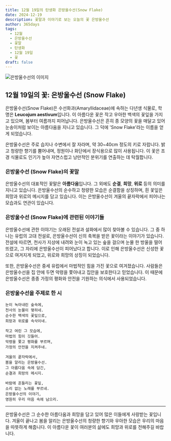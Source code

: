 ```yaml
---
title: 12월 19일의 탄생화 은방울수선(Snow Flake)
date: 2024-12-19
description: 꽃말과 이야기로 보는 오늘의 꽃 은방울수선
author: 365days
tags:
  - 12월
  - 은방울수선
  - 꽃말
  - 탄생화
  - 12월 19일
  - 꽃
draft: false
---
```



![은방울수선의 이미지](https://cdn.pixabay.com/photo/2014/02/26/17/37/snowflake-275367_1280.jpg#center)


## 12월 19일의 꽃: 은방울수선 (Snow Flake)

은방울수선(Snow Flake)은 수선화과(Amaryllidaceae)에 속하는 다년생 식물로, 학명은 **Leucojum aestivum**입니다. 이 아름다운 꽃은 작고 우아한 백색의 꽃잎을 가지고 있으며, 봄부터 여름까지 피어납니다. 은방울수선은 흔히 종 모양의 꽃을 매달고 있어 눈송이처럼 보이는 아름다움을 지니고 있습니다. 그 덕에 'Snow Flake'라는 이름을 얻게 되었습니다.

은방울수선은 주로 습지나 수변에서 잘 자라며, 약 30~40cm 정도의 키로 자랍니다. 밝고 청량한 향기를 뿜어내며, 정원이나 화단에서 장식용으로 많이 사용됩니다. 이 꽃은 조경 식물로도 인기가 높아 자연스럽고 낭만적인 분위기를 연출하는 데 탁월합니다.

### 은방울수선 (Snow Flake)의 꽃말

은방울수선의 대표적인 꽃말은 **아름다움**입니다. 그 외에도 **순결**, **희망**, **위로** 등의 의미를 지니고 있습니다. 은방울수선의 순수하고 청량한 모습은 순결함을 상징하며, 흰 꽃잎은 희망과 위로의 메시지를 담고 있습니다. 이는 은방울수선이 겨울의 끝자락에서 피어나는 모습과도 연관이 있습니다.

### 은방울수선 (Snow Flake)에 관련된 이야기들

은방울수선에 관한 이야기는 오래된 전설과 설화에서 많이 찾아볼 수 있습니다. 그 중 하나는 유럽의 고대 전설로, 은방울수선이 신의 축복을 받은 꽃이라는 이야기가 있습니다. 전설에 따르면, 천사가 지상에 내려와 눈이 녹고 있는 숲을 걸으며 눈물 한 방울을 떨어뜨렸고, 그 자리에 은방울수선이 피어났다고 합니다. 이로 인해 은방울수선은 신성한 꽃으로 여겨지게 되었고, 위로와 희망의 상징이 되었습니다.

또한, 은방울수선은 중세 유럽에서 마법적인 힘을 가진 꽃으로 여겨졌습니다. 사람들은 은방울수선을 집 안에 두면 악령을 쫓아내고 집안을 보호한다고 믿었습니다. 이 때문에 은방울수선은 종종 가정의 평화와 안전을 기원하는 의식에서 사용되었습니다.

### 은방울수선을 주제로 한 시

	눈이 녹아내린 숲속에,  
	천사의 눈물이 맺히네.  
	순수한 백색의 꽃잎으로,  
	희망과 위로를 속삭이네.
	
	작고 여린 그 모습에,  
	마법의 힘이 깃들어.  
	악령을 쫓고 평화를 부르며,  
	가정의 안전을 지켜주네.
	
	겨울의 끝자락에서,  
	봄을 알리는 은방울수선.  
	그 아름다움 속에 담긴,  
	순결과 희망의 메시지.
	
	바람에 흔들리는 꽃잎,  
	소리 없는 노래를 부르네.  
	은방울수선의 이야기,  
	영원히 우리 마음 속에 남으리.

---

은방울수선은 그 순수한 아름다움과 희망을 담고 있어 많은 이들에게 사랑받는 꽃입니다. 겨울이 끝나고 봄을 알리는 은방울수선의 청량한 향기와 우아한 모습은 우리의 마음을 따뜻하게 해줍니다. 이 아름다운 꽃이 여러분의 삶에도 희망과 위로를 전해주길 바랍니다.
